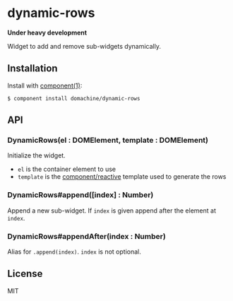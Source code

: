 
# dynamic-rows

  **Under heavy development**

  Widget to add and remove sub-widgets dynamically.

## Installation

  Install with [component(1)](http://component.io):

    $ component install domachine/dynamic-rows

## API

### DynamicRows(el : DOMElement, template : DOMElement)

  Initialize the widget.

   * `el` is the container element to use
   * `template` is the
     [component/reactive](http://github.com/component/reactive) template
     used to generate the rows

### DynamicRows#append([index] : Number)

  Append a new sub-widget.  If `index` is given append after the
  element at `index`.

### DynamicRows#appendAfter(index : Number)

  Alias for `.append(index)`.  `index` is not optional.

## License

  MIT
